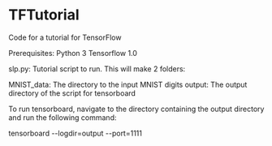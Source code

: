 # TFTutorial
Code for a tutorial for TensorFlow

Prerequisites:
Python 3
Tensorflow 1.0

slp.py: Tutorial script to run. This will make 2 folders:

MNIST_data: The directory to the input MNIST digits
output: The output directory of the script for tensorboard

To run tensorboard, navigate to the directory containing the output directory and run the following command:

tensorboard --logdir=output --port=1111

